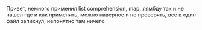 
Привет, немного применил list comprehension, map, лямбду так и не нашел где и как применить, можно наверное и не проверять, все в один файл запихнул, непонятно там ничего
